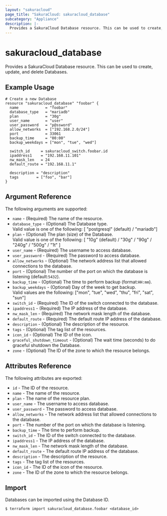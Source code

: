 ```yaml
---
layout: "sakuracloud"
page_title: "SakuraCloud: sakuracloud_database"
subcategory: "Appliance"
description: |-
  Provides a SakuraCloud Database resource. This can be used to create, update, and delete Databases.
---
```


# sakuracloud\_database

Provides a SakuraCloud Database resource. This can be used to create, update, and delete Databases.

## Example Usage

```hcl
# Create a new Database
resource "sakuracloud_database" "foobar" {
  name            = "foobar"
  database_type   = "mariadb"
  plan            = "30g"
  user_name       = "user"
  user_password   = "p@ssword"
  allow_networks  = ["192.168.2.0/24"]
  port            = 33061
  backup_time     = "00:00"
  backup_weekdays = ["mon", "tue", "wed"]

  switch_id     = sakuracloud_switch.foobar.id
  ipaddress1    = "192.168.11.101"
  nw_mask_len   = 24
  default_route = "192.168.11.1"

  description = "description"
  tags        = ["foo", "bar"]
}
```

## Argument Reference

The following arguments are supported:

* `name` - (Required) The name of the resource.
* `database_type` - (Optional) The Database type.  
Valid value is one of the following: [ "postgresql" (default) / "mariadb"]
* `plan` - (Optional) The plan (size) of the Database.   
Valid value is one of the following: [ "10g" (default) / "30g" / "90g" / "240g" / "500g" / "1t" ]
* `user_name` - (Required) The username to access database.
* `user_password` - (Required) The password to access database.
* `allow_networks` - (Optional) The network address list that allowed connections to the database.
* `port` - (Optional) The number of the port on which the database is listening (default:`5432`).
* `backup_time` - (Optional) The time to perform backup (format:`HH:mm`).
* `backup_weekdays` - (Optional) Day of the week to get backup.  
Valid values are the following: ["mon", "tue", "wed", "thu", "fri", "sat", "sun"]
* `switch_id` - (Required) The ID of the switch connected to the database.
* `ipaddress1` - (Required) The IP address of the database.
* `nw_mask_len` - (Required) The network mask length of the database.
* `default_route` - (Required) The default route IP address of the database.
* `description` - (Optional) The description of the resource.
* `tags` - (Optional) The tag list of the resources.
* `icon_id` - (Optional) The ID of the icon.
* `graceful_shutdown_timeout` - (Optional) The wait time (seconds) to do graceful shutdown the Database.
* `zone` - (Optional) The ID of the zone to which the resource belongs.

## Attributes Reference

The following attributes are exported:

* `id` - The ID of the resource.
* `name` - The name of the resource.
* `plan` - The name of the resource plan.
* `user_name` - The username to access database.
* `user_password` - The password to access database.
* `allow_networks` - The network address list that allowed connections to the database.
* `port` - The number of the port on which the database is listening.
* `backup_time` - The time to perform backup.
* `switch_id` - The ID of the switch connected to the database.
* `ipaddress1` - The IP address of the database.
* `nw_mask_len` - The network mask length of the database.
* `default_route` - The default route IP address of the database.
* `description` - The description of the resource.
* `tags` - The tag list of the resources.
* `icon_id` - The ID of the icon of the resource.
* `zone` - The ID of the zone to which the resource belongs.

## Import

Databases can be imported using the Database ID.

```
$ terraform import sakuracloud_database.foobar <database_id>
```

